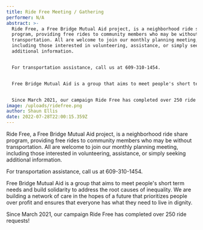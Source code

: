 ```yaml
---
title: Ride Free Meeting / Gathering
performer: N/A
abstract: >-
  Ride Free, a Free Bridge Mutual Aid project, is a neighborhood ride share
  program, providing free rides to community members who may be without
  transportation. All are welcome to join our monthly planning meeting,
  including those interested in volunteering, assistance, or simply seeking
  additional information.


  For transportation assistance, call us at 609-310-1454.


  Free Bridge Mutual Aid is a group that aims to meet people's short term needs and build solidarity to address the root causes of inequality. We are building a network of care in the hopes of a future that prioritizes people over profit and ensures that everyone has what they need to live in dignity.


  Since March 2021, our campaign Ride Free has completed over 250 ride requests!
image: /uploads/ridefree.png
author: Shaun Ellis
date: 2022-07-28T22:00:15.359Z
---
```

Ride Free, a Free Bridge Mutual Aid project, is a neighborhood ride share program, providing free rides to community members who may be without transportation. All are welcome to join our monthly planning meeting, including those interested in volunteering, assistance, or simply seeking additional information.

For transportation assistance, call us at 609-310-1454.

Free Bridge Mutual Aid is a group that aims to meet people's short term needs and build solidarity to address the root causes of inequality. We are building a network of care in the hopes of a future that prioritizes people over profit and ensures that everyone has what they need to live in dignity.

Since March 2021, our campaign Ride Free has completed over 250 ride requests!